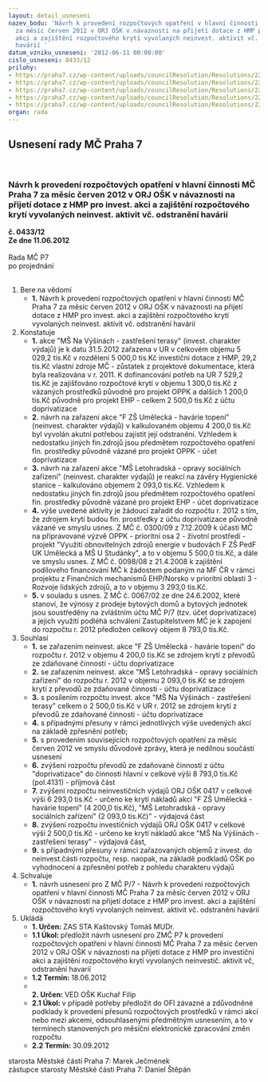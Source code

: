 ```yaml
---
layout: detail_usneseni
nazev_bodu: 'Návrh k provedení rozpočtových opatření v hlavní činnosti  MČ Praha 7
  za měsíc červen 2012 v ORJ OŠK v návaznosti na přijetí dotace z HMP pro invest.
  akci a zajištění rozpočtového krytí vyvolaných neinvest. aktivit vč. odstranění
  havárií '
datum_vzniku_usneseni: '2012-06-11 00:00:00'
cislo_usneseni: 0433/12
prilohy:
- https://praha7.cz/wp-content/uploads/councilResolution/Resolutions/22757/32-12-is_osk.pdf
- https://praha7.cz/wp-content/uploads/councilResolution/Resolutions/22757/32-12-pripis.pdf
- https://praha7.cz/wp-content/uploads/councilResolution/Resolutions/22757/32-12-usneseni_zmc_0300_r2009.doc
- https://praha7.cz/wp-content/uploads/councilResolution/Resolutions/22757/32-12-usnesen%c3%ad_zmc_0098_r2008.doc
- https://praha7.cz/wp-content/uploads/councilResolution/Resolutions/22757/32-12-n%c3%a1vrh_usnesen%c3%ad_zmc_3.doc
organ: rada
---
```

<div id="ucUsn_pList" class="usn">
	<span><h2>Usnesení rady MČ Praha 7 </h2>
<br></span><div class="standBody">
<span><h3>Návrh k provedení rozpočtových opatření v hlavní činnosti  MČ Praha 7 za měsíc červen 2012 v ORJ OŠK v návaznosti na přijetí dotace z HMP pro invest. akci a zajištění rozpočtového krytí vyvolaných neinvest. aktivit vč. odstranění havárií </h3></span><div class="center">
		<strong>č. 0433/12</strong><br>
	</div>
<div class="center">
		<strong>Ze dne 11.06.2012</strong><br><br>
	</div>Rada MČ P7<br> po projednání<br><br><ol>
<li>Bere na vědomí<ul><li>
<strong>1.</strong> Návrh k provedení rozpočtových opatření v hlavní činnosti  MČ Praha 7 za měsíc červen 2012 v ORJ OŠK v návaznosti na přijetí dotace z HMP pro invest. akci a zajištění rozpočtového krytí vyvolaných neinvest. aktivit vč. odstranění havárií </li></ul>
</li>
<li>Konstatuje<ul>
<li>
<strong>1.</strong> akce "MŠ Na Výšinách - zastřešení terasy" (invest. charakter výdajů) je k datu 31.5.2012 zařazena v UR v celkovém objemu 5 029,2 tis.Kč v rozdělení  5 000,0 tis.Kč investiční dotace z HMP, 29,2 tis.Kč vlastní zdroje MČ - zůstatek z projektové dokumentace, která byla realizována v r. 2011. K dofinancování potřeb na UR 7 529,2 tis.Kč je zajišťováno rozpočtové krytí v objemu 1 300,0 tis.Kč z vázaných prostředků původně pro projekt OPPK a dalších 1 200,0 tis.Kč původně pro projekt EHP  - celkem 2 500,0 tis.Kč z účtu doprivatizace </li>
<li>
<strong>2.</strong> návrh na zařazení akce "F ZŠ Umělecká - havárie topení" (neinvest. charakter výdajů) v kalkulovaném objemu 4 200,0 tis.Kč byl vyvolán akutní potřebou zajistit její odstranění. Vzhledem k nedostatku jiných fin.zdrojů jsou předmětem rozpočtového opatření fin. prostředky původně vázané pro projekt OPPK - účet doprivatizace</li>
<li>
<strong>3.</strong> návrh na zařazení akce "MŠ Letohradská - opravy sociálních zařízení" (neinvest. charakter výdajů) je reakcí na závěry Hygienické stanice - kalkulováno objemem 2 093,0 tis.Kč. Vzhledem k nedostatku jiných fin.zdrojů jsou předmětem rozpočtového opatření fin. prostředky původně vázané pro projekt EHP - účet doprivatizace</li>
<li>
<strong>4.</strong> výše uvedené aktivity je žádoucí zařadit do rozpočtu r. 2012 s tím, že zdrojem krytí budou fin. prostředky z účtu doprivatizace původně vázané  ve smyslu usnes. Z MČ č. 0300/09 z 7.12.2009 k účasti MČ na připravované výzvě OPPK - prioritní osa 2 - životní prostředí - projekt "Využití obnovitelných zdrojů energie v budovách F ZŠ PedF UK Umělecká a MŠ U Studánky", a to v  objemu  5 500,0 tis.Kč, a dále ve smyslu usnes. Z MČ č. 0098/08 z 21.4.2008 k zajištění podílového financování MČ k žádostem podaným na MF ČR v rámci projektu z Finančních mechanismů EHP/Norsko v prioritní oblasti 3 - Rozvoje lidských zdrojů, a to  v objemu 3 293,0 tis.Kč. </li>
<li>
<strong>5.</strong> v souladu s usnes. Z MČ č. 0067/02 ze dne 24.6.2002, které stanoví, že  výnosy z prodeje bytových domů a bytových jednotek jsou soustředěny na zvláštním účtu MČ P/7 (tzv. účet doprivatizace) a jejich využití podléhá schválení Zastupitelstvem MČ je k zapojení do rozpočtu r. 2012 předložen celkový objem  8 793,0 tis.Kč.</li>
</ul>
</li>
<li>Souhlasí<ul>
<li>
<strong>1.</strong> se zařazením neinvest. akce "F ZŠ Umělecká - havárie topení" do rozpočtu r. 2012 v objemu 4 200,0 tis.Kč se zdrojem krytí z převodů ze zdaňované činnosti - účtu doprivatizace  </li>
<li>
<strong>2.</strong> se zařazením neinvest. akce "MŠ Letohradská - opravy sociálních zařízení" do rozpočtu r. 2012 v objemu 2 093,0 tis.Kč se zdrojem krytí z převodů ze zdaňované činnosti - účtu doprivatizace</li>
<li>
<strong>3.</strong> s posílením rozpočtu invest. akce "MŠ Na Výšinách - zastřešení terasy"  celkem o 2 500,0 tis.Kč v UR  r. 2012  se zdrojem krytí z převodů ze zdaňované činnosti - účtu doprivatizace  </li>
<li>
<strong>4.</strong> s případnými přesuny v rámci jednotlivých výše uvedených akcí na základě zpřesnění potřeb;</li>
<li>
<strong>5.</strong> s provedením souvisejících rozpočtových opatření za měsíc červen 2012 ve smyslu důvodové zprávy, která je nedílnou součástí usnesení</li>
<li>
<strong>6.</strong> zvýšení rozpočtu převodů ze zdaňované činnosti z účtu "doprivatizace"  do činnosti hlavní v celkové  výši  8 793,0 tis.Kč (pol.4131) - příjmová část</li>
<li>
<strong>7.</strong> zvýšení rozpočtu neinvestičních výdajů  ORJ OŠK 0417  v celkové  výši   6 293,0 tis.Kč - určeno ke krytí nákladů akcí "F ZŠ Umělecká - havárie topení"  (4 200,0 tis.Kč), "MŠ Letohradská - opravy sociálních zařízení" (2 093,0 tis.Kč)" - výdajová část </li>
<li>
<strong>8.</strong> zvýšení rozpočtu investičních výdajů  ORJ OŠK 0417  v celkové  výši   2 500,0 tis.Kč - určeno ke krytí nákladů akce "MŠ Na Výšinách - zastřešení terasy" - výdajová část, </li>
<li>
<strong>9.</strong> s  případnými přesuny v rámci zařazovaných objemů z invest. do neinvest.části rozpočtu, resp. naopak, na základě podkladů OŠK po vyhodnocení  a zpřesnění potřeb z pohledu charakteru výdajů</li>
</ul>
</li>
<li>Schvaluje<ul><li>
<strong>1.</strong> návrh usnesení pro Z MČ P/7 - Návrh  k provedení rozpočtových opatření v hlavní činnosti MČ Praha 7 za měsíc červen 2012 v ORJ OŠK v návaznosti na přijetí dotace z HMP pro invest. akci a zajištění rozpočtového krytí vyvolaných neinvest. aktivit vč. odstranění havárií  </li></ul>
</li>
<li>Ukládá<ul>
<li>
<strong>1. Určen: </strong>ZAS STA Kaštovský Tomáš MUDr.</li>
<li>
<strong>1.1 Úkol: </strong>předložit návrh usnesení pro ZMČ P7 k provedení rozpočtových opatření v hlavní činnosti MČ Praha 7 za měsíc červen 2012 v ORJ OŠK v návaznosti na  přijetí dotace z HMP pro investiční akci a zajištění rozpočtového krytí vyvolaných neinvestič. aktivit vč, odstranění havarií</li>
<li>
<strong>1.2 Termín: </strong>18.06.2012</li>
<li>
<strong><br>2. Určen: </strong>VED OŠK Kuchař Filip</li>
<li>
<strong>2.1 Úkol: </strong>v případě potřeby předložit do OFI závazné a zdůvodněné podklady k provedení přesunů rozpočtových prostředků v rámci akcí nebo mezi akcemi, odsouhlasenými předmětným usnesením, a to v termínech stanovených  pro měsíční elektronické zpracování změn rozpočtu</li>
<li>
<strong>2.2 Termín: </strong>30.09.2012</li>
</ul>
</li>
</ol>starosta Městské části Praha 7: Marek Ječmének<br>zástupce starosty Městské části Praha 7: Daniel Štěpán 
</div>
</div>